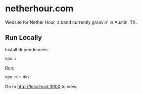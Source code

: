 # netherhour.com

Website for Nether Hour, a band currently groovin' in Austin, TX.

## Run Locally

Install dependencies:

```bash
npm i
```

Run:

```bash
npm run dev
```

Go to [http://localhost:3000](http://localhost:3000) to view.
